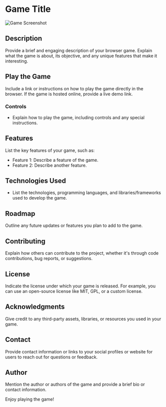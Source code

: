 # Game Title 

![Game Screenshot](/Milestone-Project-1/assets/gameScreenshot.png)

## Description

Provide a brief and engaging description of your browser game. Explain what the game is about, its objective, and any unique features that make it interesting.


## Play the Game

Include a link or instructions on how to play the game directly in the browser. If the game is hosted online, provide a live demo link.

### Controls
- Explain how to play the game, including controls and any special instructions.

## Features

List the key features of your game, such as:
- Feature 1: Describe a feature of the game.
- Feature 2: Describe another feature.

## Technologies Used

- List the technologies, programming languages, and libraries/frameworks used to develop the game.

## Roadmap
Outline any future updates or features you plan to add to the game.

## Contributing
Explain how others can contribute to the project, whether it's through code contributions, bug reports, or suggestions.

## License
Indicate the license under which your game is released. For example, you can use an open-source license like MIT, GPL, or a custom license.

## Acknowledgments
Give credit to any third-party assets, libraries, or resources you used in your game.

## Contact
Provide contact information or links to your social profiles or website for users to reach out for questions or feedback.

## Author
Mention the author or authors of the game and provide a brief bio or contact information.

Enjoy playing the game!